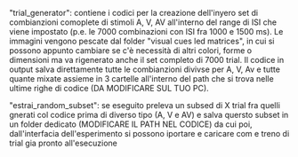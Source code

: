 "trial_generator": contiene i codici per la creazione dell'inyero set di combianzioni comoplete di stimoli A, V, AV all'interno del range di ISI che viene impostato (p.e. le 7000 combinazioni con ISI fra 1000 e 1500 ms). Le immagini vengono pescate dal folder "visual cues led matrices", in cui si possono appunto cambiare se c'è necessità di altri colori, forme o dimensioni ma va rigenerato anche il set completo di 7000 trial. Il codice in output salva direttamente tutte le combianzioni divivse per A, V, Av e tutte quante mixate assieme in 3 cartelle all'interno del path che si trova nelle ultime righe di codice (DA MODIFICARE SUL TUO PC).

"estrai_random_subset": se eseguito preleva un subsed di X trial fra quelli gnerati col codice prima di diverso tipo (A, V e AV) e salva quersto subset in un folder dedicato (MODIFICARE IL PATH NEL CODICE) da cui poi, dall'interfacia dell'esperimento si possono iportare e caricare com e treno di trial gia pronto all'esecuzione
